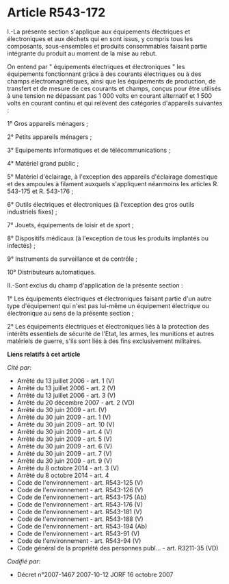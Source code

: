 # Article R543-172

I.-La présente section s'applique aux équipements électriques et électroniques et aux déchets qui en sont issus, y compris
tous les composants, sous-ensembles et produits consommables faisant partie intégrante du produit au moment de la mise au
rebut. 

On entend par " équipements électriques et électroniques " les équipements fonctionnant grâce à des courants électriques ou à
des champs électromagnétiques, ainsi que les équipements de production, de transfert et de mesure de ces courants et champs,
conçus pour être utilisés à une tension ne dépassant pas 1 000 volts en courant alternatif et 1 500 volts en courant continu
et qui relèvent des catégories d'appareils suivantes : 

1° Gros appareils ménagers ; 

2° Petits appareils ménagers ; 

3° Equipements informatiques et de télécommunications ; 

4° Matériel grand public ; 

5° Matériel d'éclairage, à l'exception des appareils d'éclairage domestique et des ampoules à filament auxquels s'appliquent
néanmoins les articles R. 543-175 et R. 543-176 ; 

6° Outils électriques et électroniques (à l'exception des gros outils industriels fixes) ; 

7° Jouets, équipements de loisir et de sport ; 

8° Dispositifs médicaux (à l'exception de tous les produits implantés ou infectés) ; 

9° Instruments de surveillance et de contrôle ; 

10° Distributeurs automatiques. 

II.-Sont exclus du champ d'application de la présente section : 

1° Les équipements électriques et électroniques faisant partie d'un autre type d'équipement qui n'est pas lui-même un
équipement électrique ou électronique au sens de la présente section ; 

2° Les équipements électriques et électroniques liés à la protection des intérêts essentiels de sécurité de l'Etat, les
armes, les munitions et autres matériels de guerre, s'ils sont liés à des fins exclusivement militaires.

**Liens relatifs à cet article**

_Cité par_:

  - Arrêté du 13 juillet 2006 - art. 1 (V)
  - Arrêté du 13 juillet 2006 - art. 2 (V)
  - Arrêté du 13 juillet 2006 - art. 3 (V)
  - Arrêté du 20 décembre 2007 - art. 2 (VD)
  - Arrêté du 30 juin 2009 - art. (V)
  - Arrêté du 30 juin 2009 - art. 1 (V)
  - Arrêté du 30 juin 2009 - art. 10 (V)
  - Arrêté du 30 juin 2009 - art. 4 (V)
  - Arrêté du 30 juin 2009 - art. 5 (V)
  - Arrêté du 30 juin 2009 - art. 6 (V)
  - Arrêté du 30 juin 2009 - art. 7 (V)
  - Arrêté du 30 juin 2009 - art. 9 (V)
  - Arrêté du 8 octobre 2014 - art. 3 (V)
  - Arrêté du 8 octobre 2014 - art. 4
  - Code de l'environnement - art. R543-125 (V)
  - Code de l'environnement - art. R543-126 (V)
  - Code de l'environnement - art. R543-175 (Ab)
  - Code de l'environnement - art. R543-176 (V)
  - Code de l'environnement - art. R543-181 (V)
  - Code de l'environnement - art. R543-188 (V)
  - Code de l'environnement - art. R543-194 (Ab)
  - Code de l'environnement - art. R543-91 (V)
  - Code de l'environnement - art. R543-94 (V)
  - Code général de la propriété des personnes publ... - art. R3211-35 (VD)

_Codifié par_:

  - Décret n°2007-1467 2007-10-12 JORF 16 octobre 2007
